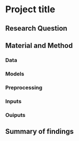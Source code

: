 # Project title

## Research Question

## Material and Method

### Data

### Models 

### Preprocessing

### Inputs

### Ouiputs

## Summary of findings